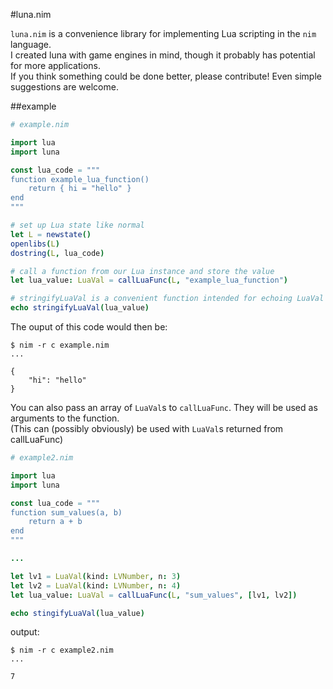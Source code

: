 #luna.nim

`luna.nim` is a convenience library for implementing Lua scripting in the `nim` language.<br>
I created luna with game engines in mind, though it probably has potential for more applications.<br>
If you think something could be done better, please contribute! Even simple suggestions are welcome.

##example

```nim
# example.nim

import lua
import luna

const lua_code = """
function example_lua_function()
	return { hi = "hello" }
end
"""

# set up Lua state like normal
let L = newstate()
openlibs(L)
dostring(L, lua_code)

# call a function from our Lua instance and store the value
let lua_value: LuaVal = callLuaFunc(L, "example_lua_function")

# stringifyLuaVal is a convenient function intended for echoing LuaVal
echo stringifyLuaVal(lua_value)
```

The ouput of this code would then be:

```
$ nim -r c example.nim
...

{
	"hi": "hello"
}
```


You can also pass an array of `LuaVal`s to `callLuaFunc`. They will be used as arguments to the function.<br>
(This can (possibly obviously) be used with `LuaVal`s returned from callLuaFunc)

```nim
# example2.nim

import lua
import luna

const lua_code = """
function sum_values(a, b)
	return a + b
end
"""

...

let lv1 = LuaVal(kind: LVNumber, n: 3)
let lv2 = LuaVal(kind: LVNumber, n: 4)
let lua_value: LuaVal = callLuaFunc(L, "sum_values", [lv1, lv2])

echo stingifyLuaVal(lua_value)
```

output:

```
$ nim -r c example2.nim
...

7
```
